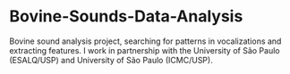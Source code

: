 # Bovine-Sounds-Data-Analysis
Bovine sound analysis project, searching for patterns in vocalizations and extracting features. I work in partnership with the University of São Paulo (ESALQ/USP) and University of São Paulo (ICMC/USP).
